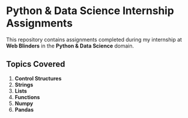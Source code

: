 # Python & Data Science Internship Assignments

This repository contains assignments completed during my internship at **Web Blinders** in the **Python & Data Science** domain.

## Topics Covered
1. **Control Structures**
2. **Strings**
3. **Lists**
4. **Functions**
5. **Numpy**
6. **Pandas**
